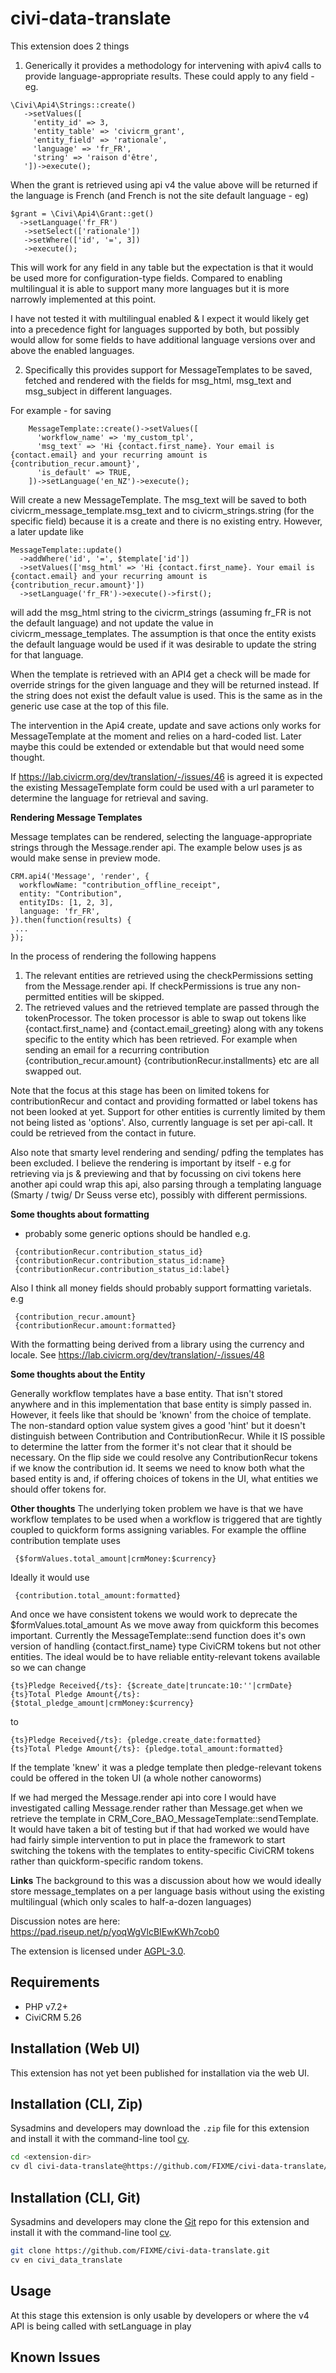 # civi-data-translate

This extension does 2 things

1) Generically it provides a methodology for intervening with apiv4 calls to provide language-appropriate
results. These could apply to any field - eg.

```
\Civi\Api4\Strings::create()
   ->setValues([
     'entity_id' => 3,
     'entity_table' => 'civicrm_grant',
     'entity_field' => 'rationale',
     'language' => 'fr_FR',
     'string' => 'raison d'être',
   '])->execute();
```

When the grant is retrieved using api v4 the value above will be returned
if the language is French (and French is not the site default language - eg)

```
$grant = \Civi\Api4\Grant::get()
  ->setLanguage('fr_FR')
   ->setSelect(['rationale'])
   ->setWhere(['id', '=', 3])
   ->execute();
```

This will work for any field in any table but the expectation is that it would be used more for
configuration-type fields. Compared to enabling multilingual it is able to support many more languages
but it is more narrowly implemented at this point.

I have not tested it with multilingual enabled & I expect it would likely get into a precedence fight
for languages supported by both, but possibly would allow for some fields to have additional language versions
over and above the enabled languages.

2) Specifically this provides support for MessageTemplates to be saved, fetched and rendered with the fields
for msg_html, msg_text and msg_subject in different languages.

For example - for saving

```
    MessageTemplate::create()->setValues([
      'workflow_name' => 'my_custom_tpl',
      'msg_text' => 'Hi {contact.first_name}. Your email is {contact.email} and your recurring amount is {contribution_recur.amount}',
      'is_default' => TRUE,
    ])->setLanguage('en_NZ')->execute();
```

Will create a new MessageTemplate. The msg_text will be saved to both civicrm_message_template.msg_text and to
civicrm_strings.string (for the specific field) because it is a create and there is no existing entry. However,
a later update like

```
MessageTemplate::update()
  ->addWhere('id', '=', $template['id'])
  ->setValues(['msg_html' => 'Hi {contact.first_name}. Your email is {contact.email} and your recurring amount is {contribution_recur.amount}'])
  ->setLanguage('fr_FR')->execute()->first();
```

will  add the msg_html string to the civicrm_strings (assuming fr_FR is not the default language) and not update the
value in civicrm_message_templates. The assumption is that once the entity exists the default language would be used
if it was desirable to update the string for that language.

When the template is retrieved with an API4 get a check will be made for override strings for the given language
and they will be returned instead. If the string does not exist the default value is used. This is the same
as in the generic use case at the top of this file.

The intervention in the Api4 create, update and save actions only works for MessageTemplate at the moment and
relies on a hard-coded list. Later maybe this could be extended or extendable but that would need some thought.

If https://lab.civicrm.org/dev/translation/-/issues/46 is agreed it is expected the existing MessageTemplate form
could be used with a url parameter to determine the language for retrieval and saving.

**Rendering Message Templates**

Message templates can be rendered, selecting the language-appropriate strings through
the Message.render api. The example below uses js as would make sense in preview mode.

```
CRM.api4('Message', 'render', {
  workflowName: "contribution_offline_receipt",
  entity: "Contribution",
  entityIDs: [1, 2, 3],
  language: 'fr_FR',
}).then(function(results) {
 ...
});
```

In the process of rendering the following happens
1) The relevant entities are retrieved using the checkPermissions setting from
the Message.render api. If checkPermissions is true any non-permitted entities will be
skipped.
2) The retrieved values and the retrieved template are passed through the tokenProcessor. The token
processor is able to swap out tokens like {contact.first_name} and {contact.email_greeting} along with
any tokens specific to the entity which has been retrieved. For example when sending an email
for a recurring contribution {contribution_recur.amount} {contributionRecur.installments} etc are all
swapped out.

Note that the focus at this stage has been on limited tokens for contributionRecur and contact
and providing formatted or label tokens has not been looked at yet.
Support for other entities is currently limited by them not being listed as 'options'.
Also, currently language is set per api-call. It could be retrieved from the contact in future.

Also note that smarty level rendering and sending/ pdfing the templates has been excluded.
I believe the rendering is important by itself - e.g for retrieving via js & previewing
and that by focussing on civi tokens here another api could wrap this api, also parsing
through a templating language (Smarty / twig/ Dr Seuss verse etc), possibly with different permissions.

**Some thoughts about formatting**
 - probably some generic options should be handled
 e.g.
 ```
  {contributionRecur.contribution_status_id}
  {contributionRecur.contribution_status_id:name}
  {contributionRecur.contribution_status_id:label}
```

Also I think all money fields should probably support formatting varietals. e.g
 ```
  {contribution_recur.amount}
  {contributionRecur.amount:formatted}
```
With the formatting being derived from a library using the currency and
 locale. See https://lab.civicrm.org/dev/translation/-/issues/48

**Some thoughts about the Entity**

Generally workflow templates have a base entity. That isn't stored anywhere and in this
implementation that base entity is simply passed in. However, it feels like that should be
'known' from the choice of template.
 The non-standard option value system gives a good 'hint' but it doesn't distinguish between Contribution and
ContributionRecur. While it IS possible to determine the latter from the former it's not
clear that it should be necessary. On the flip side we could resolve any ContributionRecur
tokens if we know the contribution id. It seems we need to know both what the based entity is
and, if offering choices of tokens in the UI, what entities we should offer tokens for.

**Other thoughts**
The underlying token problem we have is that we have workflow templates to be used when
a workflow is triggered that are tightly coupled to quickform forms assigning variables.
For example the offline contribution template uses
```
 {$formValues.total_amount|crmMoney:$currency}
```
Ideally it would use
```
 {contribution.total_amount:formatted}
```
And once we have consistent tokens we would work to deprecate the $formValues.total_amount
As we move away from quickform this becomes important. Currently the MessageTemplate::send
function does it's own version of handling {contact.first_name} type CiviCRM tokens but
not other entities. The ideal would be to have reliable entity-relevant tokens available so we
can change
```
{ts}Pledge Received{/ts}: {$create_date|truncate:10:''|crmDate}
{ts}Total Pledge Amount{/ts}: {$total_pledge_amount|crmMoney:$currency}
```
to
```
{ts}Pledge Received{/ts}: {pledge.create_date:formatted}
{ts}Total Pledge Amount{/ts}: {pledge.total_amount:formatted}
```

If the template 'knew' it was a pledge template then pledge-relevant tokens
could be offered in the token UI (a whole nother canoworms)

If we had merged the Message.render api into core I would have investigated calling
Message.render rather than Message.get when we retrieve the template in
CRM_Core_BAO_MessageTemplate::sendTemplate. It would have taken a bit of testing
but if that had worked we would have had fairly simple intervention to put
in place the framework to start switching the tokens with the templates to entity-specific
 CiviCRM tokens rather than quickform-specific random tokens.

**Links**
The background to this was a discussion about how we would ideally store message_templates on a per
language basis without using the existing multilingual (which only scales to half-a-dozen languages)

Discussion notes are here:
https://pad.riseup.net/p/yoqWgVlcBIEwKWh7cob0


The extension is licensed under [AGPL-3.0](LICENSE.txt).

## Requirements

* PHP v7.2+
* CiviCRM 5.26

## Installation (Web UI)

This extension has not yet been published for installation via the web UI.

## Installation (CLI, Zip)

Sysadmins and developers may download the `.zip` file for this extension and
install it with the command-line tool [cv](https://github.com/civicrm/cv).

```bash
cd <extension-dir>
cv dl civi-data-translate@https://github.com/FIXME/civi-data-translate/archive/master.zip
```

## Installation (CLI, Git)

Sysadmins and developers may clone the [Git](https://en.wikipedia.org/wiki/Git) repo for this extension and
install it with the command-line tool [cv](https://github.com/civicrm/cv).

```bash
git clone https://github.com/FIXME/civi-data-translate.git
cv en civi_data_translate
```

## Usage

At this stage this extension is only usable by developers or where the v4
API is being called with setLanguage in play

## Known Issues

